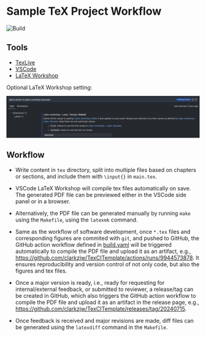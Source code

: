 # Sample TeX Project Workflow

![Build](https://github.com/clarkzjw/TexCITemplate/actions/workflows/build.yaml/badge.svg)

## Tools

+ [TexLive](https://www.tug.org/texlive/)
+ [VSCode](https://code.visualstudio.com/)
+ [LaTeX Workshop](https://marketplace.visualstudio.com/items?itemName=James-Yu.latex-workshop)

Optional LaTeX Workshop setting:

![](./static/latex_workshop_setting.png)

## Workflow

+ Write content in `tex` directory, split into multiple files based on chapters or sections, and include them with `\input{}` in `main.tex`.

+ VSCode LaTeX Workshop will compile tex files automatically on save. The generated PDF file can be previewed either in the VSCode side panel or in a browser.

+ Alternatively, the PDF file can be generated manually by running `make` using the `Makefile`, using the `latexmk` command.

+ Same as the workflow of software development, once `*.tex` files and corresponding figures are commited with `git`, and pushed to GitHub, the GitHub action workflow defined in [build.yaml](./.github/workflows/build.yaml) will be triggered automatically to compile the PDF file and upload it as an artifact, e.g., https://github.com/clarkzjw/TexCITemplate/actions/runs/9944573878. It ensures reproducibility and version control of not only code, but also the figures and tex files.

+ Once a major version is ready, i.e., ready for requesting for internal/external feedback, or submitted to reviewer, a release/tag can be created in GitHub, which also triggers the GitHub action workflow to compile the PDF file and upload it as an artifact in the release page, e.g., https://github.com/clarkzjw/TexCITemplate/releases/tag/20240715.

+ Once feedback is received and major revisions are made, diff files can be generated using the `latexdiff` command in the `Makefile`.
